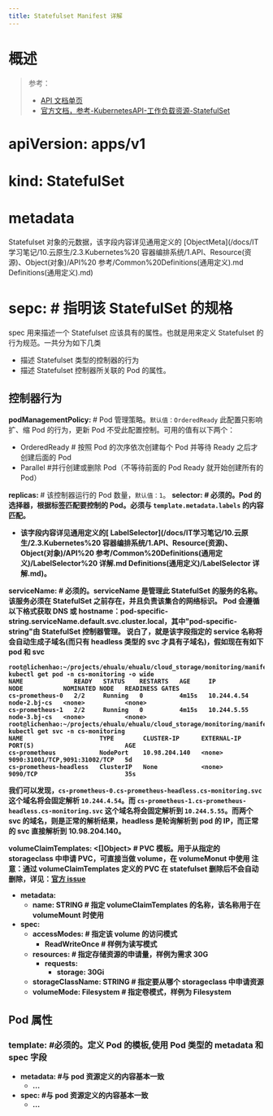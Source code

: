 ```yaml
---
title: Statefulset Manifest 详解
---
```


# 概述

> 参考：
>
> - [API 文档单页](https://kubernetes.io/docs/reference/generated/kubernetes-api/v1.21/#statefulset-v1-apps)
> - [官方文档，参考-KubernetesAPI-工作负载资源-StatefulSet](https://kubernetes.io/docs/reference/kubernetes-api/workload-resources/stateful-set-v1/)

# apiVersion: apps/v1

# kind: StatefulSet

# metadata

Statefulset 对象的元数据，该字段内容详见通用定义的 [ObjectMeta](/docs/IT学习笔记/10.云原生/2.3.Kubernetes%20 容器编排系统/1.API、Resource(资源)、Object(对象)/API%20 参考/Common%20Definitions(通用定义).md Definitions(通用定义).md)

# sepc: # 指明该 StatefulSet 的规格

spec 用来描述一个 Statefulset 应该具有的属性。也就是用来定义 Statefulset 的行为规范。一共分为如下几类

- 描述 Statefulset 类型的控制器的行为
- 描述 Statefulset 控制器所关联的 Pod 的属性。

## 控制器行为

**podManagementPolicy: <STRING>** # Pod 管理策略。`默认值：OrderedReady`
此配置只影响扩、缩 Pod 的行为，更新 Pod 不受此配置控制。可用的值有以下两个：

- OrderedReady # 按照 Pod 的次序依次创建每个 Pod 并等待 Ready 之后才创建后面的 Pod
- Parallel #并行创建或删除 Pod（不等待前面的 Pod Ready 就开始创建所有的 Pod）

**replicas: <INT>** # 该控制器运行的 Pod 数量，`默认值：1`。
**selector: <Object> # 必须的**。Pod 的选择器，根据标签匹配要控制的 Pod。必须与 `template.metadata.labels` 的内容匹配。

- 该字段内容详见通用定义的[ LabelSelector](/docs/IT学习笔记/10.云原生/2.3.Kubernetes%20 容器编排系统/1.API、Resource(资源)、Object(对象)/API%20 参考/Common%20Definitions(通用定义)/LabelSelector%20 详解.md Definitions(通用定义)/LabelSelector 详解.md)。

**serviceName: <STRING> # 必须的**。serviceName 是管理此 StatefulSet 的服务的名称。
该服务必须在 StatefulSet 之前存在，并且负责该集合的网络标识。 Pod 会遵循以下格式获取 DNS 或 hostname：pod-specific-string.serviceName.default.svc.cluster.local，其中"pod-specific-string"由 StatefulSet 控制器管理。
说白了，就是该字段指定的 service 名称将会自动生成子域名(而只有 headless 类型的 svc 才具有子域名)，假如现在有如下 pod 和 svc

    root@lichenhao:~/projects/ehualu/ehualu/cloud_storage/monitoring/manifests# kubectl get pod -n cs-monitoring -o wide
    NAME              READY   STATUS    RESTARTS   AGE     IP            NODE           NOMINATED NODE   READINESS GATES
    cs-prometheus-0   2/2     Running   0          4m15s   10.244.4.54   node-2.bj-cs   <none>           <none>
    cs-prometheus-1   2/2     Running   0          4m15s   10.244.5.55   node-3.bj-cs   <none>           <none>
    root@lichenhao:~/projects/ehualu/ehualu/cloud_storage/monitoring/manifests# kubectl get svc -n cs-monitoring
    NAME                     TYPE        CLUSTER-IP      EXTERNAL-IP   PORT(S)                         AGE
    cs-prometheus            NodePort    10.98.204.140   <none>        9090:31001/TCP,9091:31002/TCP   5d
    cs-prometheus-headless   ClusterIP   None            <none>        9090/TCP                        35s

我们可以发现，`cs-prometheus-0.cs-prometheus-headless.cs-monitoring.svc` 这个域名将会固定解析 `10.244.4.54`。而 `cs-prometheus-1.cs-prometheus-headless.cs-monitoring.svc` 这个域名将会固定解析到 `10.244.5.55`。而两个 svc 的域名，则是正常的解析结果，headless 是轮询解析到 pod 的 IP，而正常的 svc 直接解析到 10.98.204.140。

**volumeClaimTemplates: <\[]Object>** # PVC 模板。用于从指定的 storageclass 中申请 PVC，可直接当做 volume，在 volumeMonut 中使用
注意：通过 volumeClaimTemplates 定义的 PVC 在 statefulset 删除后不会自动删除，详见：[官方 issue](https://github.com/kubernetes/kubernetes/issues/55045)

- metadata:
  - name: STRING # 指定 volumeClaimTemplates 的名称，该名称用于在 volumeMount 时使用
- spec:
  - accessModes: # 指定该 volume 的访问模式
    - ReadWriteOnce # 样例为读写模式
  - resources: # 指定存储资源的申请量，样例为需求 30G
    - requests:
      - storage: 30Gi
  - storageClassName: STRING # 指定要从哪个 storageclass 中申请资源
  - volumeMode: Filesystem # 指定卷模式，样例为 Filesystem

## Pod 属性

### template: #必须的。定义 Pod 的模板,使用 Pod 类型的 metadata 和 spec 字段

- **metadata:** #与 pod 资源定义的内容基本一致
  - ...
- **spec:** #与 pod 资源定义的内容基本一致
  - ...
